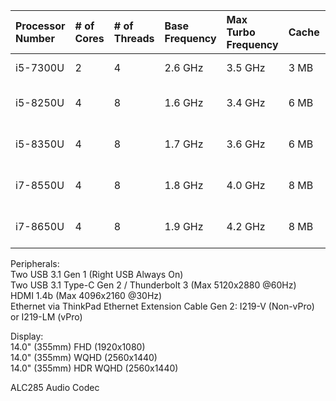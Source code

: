 | Processor Number | # of Cores | # of Threads | Base Frequency | Max Turbo Frequency | Cache | Memory Types | Graphics |
|:--|:--|:--|:--|:--|:--|:--|:--|
| i5-7300U | 2 | 4 | 2.6 GHz | 3.5 GHz | 3 MB | LPDDR3-1866 | Intel HD 620 |
| i5-8250U | 4 | 8 | 1.6 GHz | 3.4 GHz | 6 MB | LPDDR3-2133 | Intel UHD 620 |
| i5-8350U | 4 | 8 | 1.7 GHz | 3.6 GHz | 6 MB | LPDDR3-2133 | Intel UHD 620 |
| i7-8550U | 4 | 8 | 1.8 GHz | 4.0 GHz | 8 MB | LPDDR3-2133 | Intel UHD 620 |
| i7-8650U | 4 | 8 | 1.9 GHz | 4.2 GHz | 8 MB | LPDDR3-2133 | Intel UHD 620 |

Peripherals:  
Two USB 3.1 Gen 1 (Right USB Always On)  
Two USB 3.1 Type-C Gen 2 / Thunderbolt 3 (Max 5120x2880 @60Hz)  
HDMI 1.4b (Max 4096x2160 @30Hz)  
Ethernet via ThinkPad Ethernet Extension Cable Gen 2: I219-V (Non-vPro) or I219-LM (vPro)  

Display:  
14.0" (355mm) FHD (1920x1080)  
14.0" (355mm) WQHD (2560x1440)  
14.0" (355mm) HDR WQHD (2560x1440)  

ALC285 Audio Codec  
